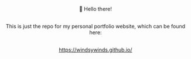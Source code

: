 
<br/><br/>
<div align="center">
👋 Hello there!   
<br/><br/>
  


  This is just the repo for my personal portfolio website, which can be found here:<br/><br/>

https://windsywinds.github.io/


</div>